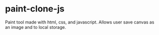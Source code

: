 # paint-clone-js
 Paint tool made with html, css, and javascript. Allows user save canvas as an image and to local storage.
